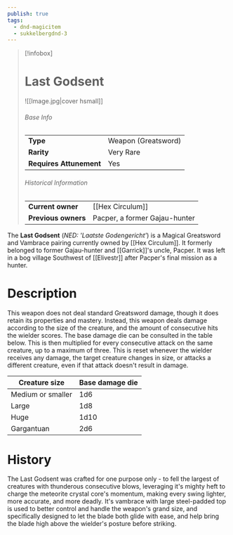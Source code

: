 ```yaml
---
publish: true
tags:
  - dnd-magicitem
  - sukkelbergdnd-3
---
```


> [!infobox]  
> # Last Godsent
> ![[Image.jpg|cover hsmall]]
> ###### Base Info
> | | |
> |---|---|
> | **Type** | Weapon (Greatsword) |
> | **Rarity** | Very Rare |
> | **Requires Attunement** | Yes |
> ###### Historical Information
> | | |
> |---|---|
> | **Current owner** | [[Hex Circulum]] |
> | **Previous owners** | Pacper, a former Gajau-hunter |

The **Last Godsent** (*NED: 'Laatste Godengericht'*) is a Magical Greatsword and Vambrace pairing currently owned by [[Hex Circulum]]. It formerly belonged to former Gajau-hunter and  [[Garrick]]'s uncle, Pacper. It was left in a bog village Southwest of [[Elivestr]] after Pacper's final mission as a hunter.
# Description
This weapon does not deal standard Greatsword damage, though it does retain its properties and mastery. Instead, this weapon deals damage according to the size of the creature, and the amount of consecutive hits the wielder scores. The base damage die can be consulted in the table below. This is then multiplied for every consecutive attack on the same creature, up to a maximum of three. This is reset whenever the wielder receives any damage, the target creature changes in size, or attacks a different creature, even if that attack doesn't result in damage.

| Creature size     | Base damage die |
| ----------------- | --------------- |
| Medium or smaller | 1d6             |
| Large             | 1d8             |
| Huge              | 1d10            |
| Gargantuan        | 2d6             |
# History
The Last Godsent was crafted for one purpose only - to fell the largest of creatures with thunderous consecutive blows, leveraging it's mighty heft to charge the meteorite crystal core's momentum, making every swing lighter, more accurate, and more deadly. It's vambrace with large steel-padded top is used to better control and handle the weapon's grand size, and specifically designed to let the blade both glide with ease, and help bring the blade high above the wielder's posture before striking. 


